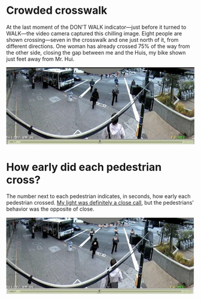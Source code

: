 # Crowded crosswalk

At the last moment of the DON'T WALK indicator—just before it turned to WALK—the video camera captured this chilling image. Eight people are shown crossing—seven in the crosswalk and one just north of it, from different directions. One woman has already crossed 75% of the way from the other side, closing the gap between me and the Huis, my bike shown just feet away from Mr. Hui.

<img src="/assets/images/castro_market_video_last_frame_before_impact.png"/>

# How early did each pedestrian cross?

The number next to each pedestrian indicates, in seconds, how early each pedestrian crossed. [My light was definitely a close call](/rebuttals/red_light.md), but the pedestrians' behavior was the opposite of close.

<img src="/assets/images/castro_market_pedestrian_crossing_times.png"/>

